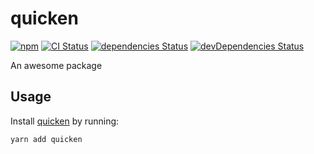# quicken
[![npm](https://img.shields.io/npm/v/quicken.svg)](https://www.npmjs.com/package/quicken)
[![CI Status](https://github.com/vinsonchuong/quicken/workflows/CI/badge.svg)](https://github.com/vinsonchuong/quicken/actions?query=workflow%3ACI)
[![dependencies Status](https://david-dm.org/vinsonchuong/quicken/status.svg)](https://david-dm.org/vinsonchuong/quicken)
[![devDependencies Status](https://david-dm.org/vinsonchuong/quicken/dev-status.svg)](https://david-dm.org/vinsonchuong/quicken?type=dev)

An awesome package

## Usage
Install [quicken](https://www.npmjs.com/package/quicken)
by running:

```sh
yarn add quicken
```

